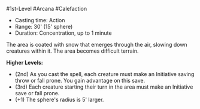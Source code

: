 #1st-Level #Arcana #Calefaction
 
- Casting time: Action
- Range: 30' (15' sphere)
- Duration: Concentration, up to 1 minute
 
The area is coated with snow that emerges through the air, slowing down creatures within it. The area becomes difficult terrain.
 
**Higher Levels:** 
* (2nd) As you cast the spell, each creature must make an Initiative saving throw or fall prone. You gain advantage on this save.
* (3rd) Each creature starting their turn in the area must make an Initiative save or fall prone.
* (+1) The sphere's radius is 5' larger.